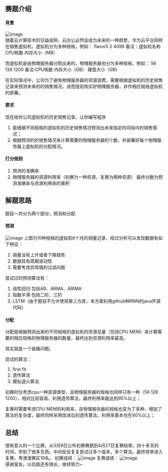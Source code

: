 ## 赛题介绍
#### 背景
![image](https://github.com/yezhibo/2018-Huawei-CodeCraft/raw/master/picture/赛题描述图1.jpg)  
  随着云计算技术的日益成熟，云办公必然会成为未来的一种趋势，华为云平台同样在销售虚拟机，虚拟机分为多种规格，例如： flavor5 2 4096 备注：虚拟机名称 CPU核数 内存大小（MB）

  而虚拟机是由物理服务器分割出来的，物理服务器也分为多种规格，例如： 56 128 1200  备注:CPU核数 内存大小（GB） 硬盘大小（GB）

  在实际情况中，公司为了避免物理服务器的资源浪费，需要根据虚拟机的历史销售记录来预测未来的的销售情况，进而提前购买好物理服务器，并作相应规格虚拟机的部署。

#### 要求
  现在给你公司虚拟机的历史销售记录，让你编写程序
  1.  能根据不同规格的虚拟机的历史销售情况预测出未来指定时间段内的销售情况；
  2.  根据预测的的销售情况来计算需要的物理服务器的个数，并部署好每个物理服务器上虚拟机的分配情况。
#### 打分规则
  1. 预测的准确率
  2. 物理服务器的资源利用率（初赛为一种资源，复赛为两种资源）
  最终分数为预测准确率与资源利用率的乘积

## 解题思路
  题目一共分为两个部分，预测和分配
#### 预测
![image](https://github.com/yezhibo/2018-Huawei-CodeCraft/raw/master/picture/历史数据趋势.jpg)
上图为10种规格的虚拟机6个月的销量记录，经过分析可以发现数据有如下特征：
1. 销量没有上升或者下降趋势
2. 数据具有周期波动性
3. 需要考虑异常值的过滤问题

尝试过的预测算法有：
1. 线性回归 包括AR、ARMA、ARIMA
2. 指数平滑 包括二阶、三阶
3. LSTM（由于题目不允许使用第三方库，本方案利用github种RNN的java开源代码）

#### 分配
分配是根据预测出来的不同规格的虚拟机的资源总量（包括CPU MEM）来计算需要的相应规格的物理服务器的数量，最终达到资源利用率最高。

其实就是一个装箱问题。

尝试的算法：
1. first fit
2. 遗传算法
3. 模拟退火算法

初赛时仅考虑cpu一种资源类型，且物理服务器的规格也同样只有一种（56 128 1200），相对比较容易，利用遗传算法，最终利用率能达到95%以上；

复赛时需要考虑CPU MEM的利用率，且物理服务器的规格也变为了多种，增加了算法的复杂度，最终同样采用改进后的遗传算法，利用率基本也在90%以上；


## 总结

很有意义的一个比赛，从3月9日公布初赛赛题到4月27日复赛结束，四十多天的时间，学到了很多东西。中间反反复复尝试过多个版本，多个算法。最终侥幸进入复赛，粤港澳赛区19名。
初赛成绩：
![image](https://github.com/yezhibo/2018-Huawei-CodeCraft/raw/master/picture/初赛成绩.jpg)
复赛成绩：
![image](https://github.com/yezhibo/2018-Huawei-CodeCraft/raw/master/picture/复赛成绩.jpg)  
感谢室友。以后路还有很长，继续努力~























































